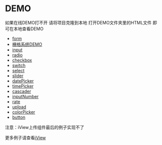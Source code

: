 # DEMO

如果在线DEMO打不开 请将项目克隆到本地 打开DEMO文件夹里的HTML文件 即可在本地查看DEMO

* [form](https://jsrun.net/yJXKp/edit)
* [栅格系统DEMO](http://jsrun.net/GxXKp/edit)
* [input](https://jsrun.net/qxXKp/edit)
* [radio](https://jsrun.net/XHXKp/edit)
* [checkbox](https://jsrun.net/VHXKp/edit)
* [switch](https://jsrun.net/8HXKp/edit)
* [select](https://jsrun.net/THXKp/edit)
* [slider](https://jsrun.net/UHXKp/edit)
* [datePicker](https://jsrun.net/dHXKp/edit)
* [timePicker](https://jsrun.net/FHXKp/edit)
* [cascader](https://jsrun.net/xHXKp/edit)
* [inputNumber](https://jsrun.net/GHXKp/edit)
* [rate](https://jsrun.net/HHXKp/edit)
* [upload](https://jsrun.net/5HXKp/edit)
* [colorPicker](https://jsrun.net/jGXKp/edit)
* [button](https://jsrun.net/nHXKp/edit)

注意：iView上传组件最后的例子实现不了

更多例子请查看[iView](https://www.iviewui.com/components/input)
